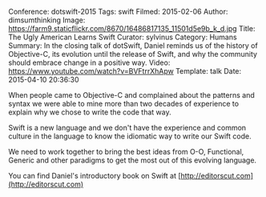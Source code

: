 Conference: dotswift-2015
Tags: swift
Filmed: 2015-02-06
Author: dimsumthinking
Image: https://farm9.staticflickr.com/8670/16486817135_11501d5e9b_k_d.jpg
Title: The Ugly American Learns Swift
Curator: sylvinus
Category: Humans
Summary: In the closing talk of dotSwift, Daniel reminds us of the history of Objective-C, its evolution until the release of Swift, and why the community should embrace change in a positive way.
Video: https://www.youtube.com/watch?v=BVFtrrXhApw
Template: talk
Date: 2015-04-10 20:36:30

When people came to Objective-C and complained about the patterns and syntax we were able to mine more than two decades of experience to explain why we chose to write the code that way.

Swift is a new language and we don't have the experience and common culture in the language to know the idiomatic way to write our Swift code.

We need to work together to bring the best ideas from O-O, Functional, Generic and other paradigms to get the most out of this evolving language.

You can find Daniel's introductory book on Swift at [http://editorscut.com](http://editorscut.com)